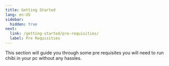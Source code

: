 ```yaml
---
title: Getting Started
lang: en-US
sidebar:
  hidden: true
next:
  link: /getting-started/pre-requisities/
  label: Pre Requisities
---
```

This section will guide you through some pre requisites you will need to run chibi in your pc without any hassles.
